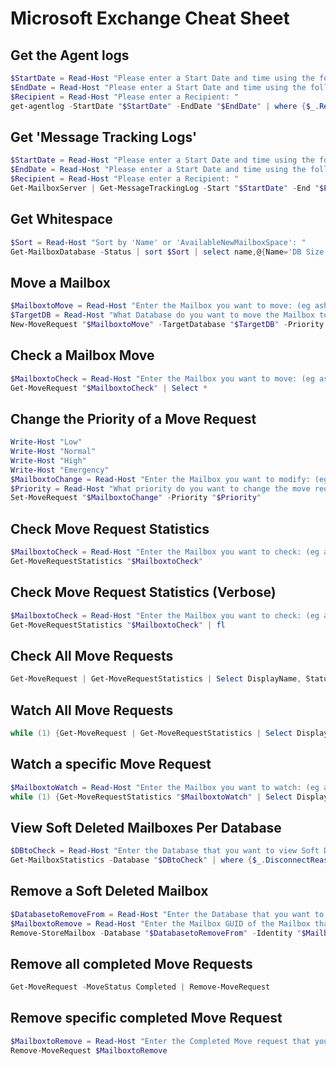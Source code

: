 # Microsoft Exchange Cheat Sheet

## Get the Agent logs
```Powershell
$StartDate = Read-Host "Please enter a Start Date and time using the following format dd/mm/yyy hh:mm: "
$EndDate = Read-Host "Please enter a Start Date and time using the following format dd/mm/yyy hh:mm: "
$Recipient = Read-Host "Please enter a Recipient: "
get-agentlog -StartDate "$StartDate" -EndDate "$EndDate" | where {$_.Recipients -eq "$Recipient"}
```

## Get 'Message Tracking Logs'
```Powershell
$StartDate = Read-Host "Please enter a Start Date and time using the following format dd/mm/yyy hh:mm: "
$EndDate = Read-Host "Please enter a Start Date and time using the following format dd/mm/yyy hh:mm: "
$Recipient = Read-Host "Please enter a Recipient: "
Get-MailboxServer | Get-MessageTrackingLog -Start "$StartDate" -End "$EndDate" -Recipient "$Recipient"
```

## Get Whitespace
```Powershell
$Sort = Read-Host "Sort by 'Name' or 'AvailableNewMailboxSpace': "
Get-MailboxDatabase -Status | sort $Sort | select name,@{Name='DB Size (Gb)';Expression={$_.DatabaseSize.ToGb()}},@{Name='Available New Mbx Space Gb)';Expression={$_.AvailableNewMailboxSpace.ToGb()}} | ft
```

## Move a Mailbox
```Powershell
$MailboxtoMove = Read-Host "Enter the Mailbox you want to move: (eg ash@xyz.co.uk)"
$TargetDB = Read-Host "What Database do you want to move the Mailbox to: (eg XYZ-DB1)"
New-MoveRequest "$MailboxtoMove" -TargetDatabase "$TargetDB" -Priority Emergency -BadItemLimit 20
```

## Check a Mailbox Move
```Powershell
$MailboxtoCheck = Read-Host "Enter the Mailbox you want to move: (eg ash@xyz.co.uk)"
Get-MoveRequest "$MailboxtoCheck" | Select *
```

## Change the Priority of a Move Request
```Powershell
Write-Host "Low"
Write-Host "Normal"
Write-Host "High"
Write-Host "Emergency"
$MailboxtoChange = Read-Host "Enter the Mailbox you want to modify: (eg ash@xyz.co.uk)"
$Priority = Read-Host "What priority do you want to change the move request to?: "
Set-MoveRequest "$MailboxtoChange" -Priority "$Priority"
```

## Check Move Request Statistics
```Powershell
$MailboxtoCheck = Read-Host "Enter the Mailbox you want to check: (eg ash@xyz.co.uk)"
Get-MoveRequestStatistics "$MailboxtoCheck" 
```

## Check Move Request Statistics (Verbose)
```Powershell
$MailboxtoCheck = Read-Host "Enter the Mailbox you want to check: (eg ash@xyz.co.uk)"
Get-MoveRequestStatistics "$MailboxtoCheck" | fl
```

## Check All Move Requests
```Powershell
Get-MoveRequest | Get-MoveRequestStatistics | Select DisplayName, StatusDetail, TotalMailboxSize, PercentComplete, SourceDatabase | ft
```

## Watch All Move Requests
```Powershell
while (1) {Get-MoveRequest | Get-MoveRequestStatistics | Select DisplayName, StatusDetail, TotalMailboxSize, PercentComplete, SourceDatabase | ft; sleep 5} > Watch Equivalent
```

## Watch a specific Move Request
```Powershell
$MailboxtoWatch = Read-Host "Enter the Mailbox you want to watch: (eg ash@xyz.co.uk)"
while (1) {Get-MoveRequestStatistics "$MailboxtoWatch" | Select DisplayName,StatusDetail,LastUpdateTimestamp,BytesTransferred,TotalMailboxSize,ItemsTransferred,TotalMailboxItemCount,PercentComplete | fl; sleep 5} > Watch Equivalent
```

## View Soft Deleted Mailboxes Per Database
```Powershell
$DBtoCheck = Read-Host "Enter the Database that you want to view Soft Deleted mailboxes for: (eg XYZ-DB15)"
Get-MailboxStatistics -Database "$DBtoCheck" | where {$_.DisconnectReason -eq "SoftDeleted"} | Select DisplayName,Database,MailboxGuid,DisconnectDate,DisconnectReason
```

## Remove a Soft Deleted Mailbox
```Powershell
$DatabasetoRemoveFrom = Read-Host "Enter the Database that you want to remove the Soft Deleted Mailbox from: (eg XYZ-DB15)"
$MailboxtoRemove = Read-Host "Enter the Mailbox GUID of the Mailbox that you wish to remove: (eg a12bcdd3-4e56-7fa8-b912-345f1cd6e78f)"
Remove-StoreMailbox -Database "$DatabasetoRemoveFrom" -Identity "$MailboxtoRemove" -MailboxState SoftDeleted
```

## Remove all completed Move Requests
```Powershell
Get-MoveRequest -MoveStatus Completed | Remove-MoveRequest
```

## Remove specific completed Move Request
```Powershell
$MailboxtoRemove = Read-Host "Enter the Completed Move request that you wish to remove: (eg ash@xyz.co.uk)"
Remove-MoveRequest $MailboxtoRemove
```
